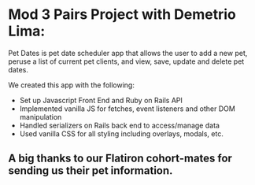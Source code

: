 # Mod 3 Pairs Project with Demetrio Lima: 

Pet Dates is pet date scheduler app that allows the user to add a new pet, peruse a list of current pet clients, and view, save, update and delete pet dates.

We created this app with the following:

* Set up Javascript Front End and Ruby on Rails API
* Implemented vanilla JS for fetches, event listeners and other DOM manipulation 
* Handled serializers on Rails back end to access/manage data
* Used vanilla CSS for all styling including overlays, modals, etc. 


## A big thanks to our Flatiron cohort-mates for sending us their pet information.

